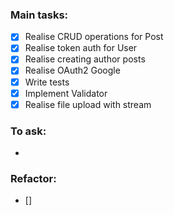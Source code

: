 ### Main tasks:
 - [x] Realise CRUD operations for Post
 - [x] Realise token auth for User
 - [x] Realise creating author posts
 - [x] Realise OAuth2 Google
 - [x] Write tests
 - [x] Implement Validator
 - [x] Realise file upload with stream

### To ask:
 - 

### Refactor:
 - [] 
